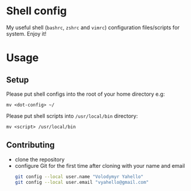 # Shell config
My useful shell (`bashrc`, `zshrc` and `vimrc`) configuration files/scripts for system. Enjoy it!

# Usage

## Setup

Please put shell configs into the root of your home directory e.g:
```shell script
mv <dot-config> ~/
```

Please put shell scripts into `/usr/local/bin` directory:
```shell script
mv <script> /usr/local/bin
```

## Contributing
- clone the repository
- configure Git for the first time after cloning with your name and email
  ```bash
  git config --local user.name "Volodymyr Yahello"
  git config --local user.email "vyahello@gmail.com"


